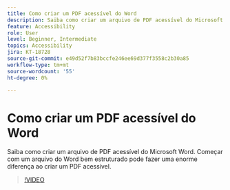 ```yaml
---
title: Como criar um PDF acessível do Word
description: Saiba como criar um arquivo de PDF acessível do Microsoft Word
feature: Accessibility
role: User
level: Beginner, Intermediate
topics: Accessibility
jira: KT-18728
source-git-commit: e49d52f7b83bccfe246ee69d377f3558c2b30a85
workflow-type: tm+mt
source-wordcount: '55'
ht-degree: 0%

---
```


# Como criar um PDF acessível do Word

Saiba como criar um arquivo de PDF acessível do Microsoft Word. Começar com um arquivo do Word bem estruturado pode fazer uma enorme diferença ao criar um PDF acessível.

>[!VIDEO](https://video.tv.adobe.com/v/3471614?quality=12&learn=on&hidetitle=true)